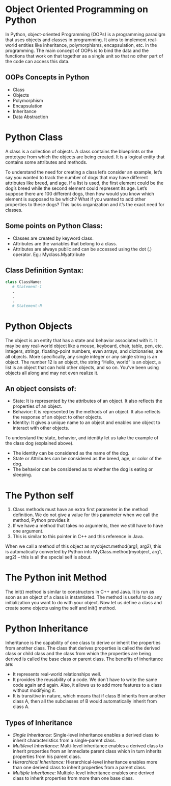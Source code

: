 # Object Oriented Programming on Python

In Python, object-oriented Programming (OOPs) is a programming paradigm that uses objects and classes in programming. It aims to implement real-world entities like inheritance, polymorphisms, encapsulation, etc. in the programming. The main concept of OOPs is to bind the data and the functions that work on that together as a single unit so that no other part of the code can access this data.

## OOPs Concepts in Python

- Class
- Objects
- Polymorphism
- Encapsulation
- Inheritance
- Data Abstraction

# Python Class

A class is a collection of objects. A class contains the blueprints or the prototype from which the objects are being created. It is a logical entity that contains some attributes and methods.

To understand the need for creating a class let’s consider an example, let’s say you wanted to track the number of dogs that may have different attributes like breed, and age. If a list is used, the first element could be the dog’s breed while the second element could represent its age. Let’s suppose there are 100 different dogs, then how would you know which element is supposed to be which? What if you wanted to add other properties to these dogs? This lacks organization and it’s the exact need for classes.

## Some points on Python Class:

- Classes are created by keyword class.
- Attributes are the variables that belong to a class.
- Attributes are always public and can be accessed using the dot (.) operator. Eg.: Myclass.Myattribute

## Class Definition Syntax:

```python
class ClassName:
   # Statement-1
   .
   .
   .
   # Statement-N
```

# Python Objects

The object is an entity that has a state and behavior associated with it. It may be any real-world object like a mouse, keyboard, chair, table, pen, etc. Integers, strings, floating-point numbers, even arrays, and dictionaries, are all objects. More specifically, any single integer or any single string is an object. The number 12 is an object, the string “Hello, world” is an object, a list is an object that can hold other objects, and so on. You’ve been using objects all along and may not even realize it.

## An object consists of:

- State: It is represented by the attributes of an object. It also reflects the properties of an object.
- Behavior: It is represented by the methods of an object. It also reflects the response of an object to other objects.
- Identity: It gives a unique name to an object and enables one object to interact with other objects.

To understand the state, behavior, and identity let us take the example of the class dog (explained above).

- The identity can be considered as the name of the dog.
- State or Attributes can be considered as the breed, age, or color of the dog.
- The behavior can be considered as to whether the dog is eating or sleeping.

# The Python self

1. Class methods must have an extra first parameter in the method definition. We do not give a value for this parameter when we call the method, Python provides it
2. If we have a method that takes no arguments, then we still have to have one argument.
3. This is similar to this pointer in C++ and this reference in Java.

When we call a method of this object as myobject.method(arg1, arg2), this is automatically converted by Python into MyClass.method(myobject, arg1, arg2) – this is all the special self is about.

# The Python init Method

The init() method is similar to constructors in C++ and Java. It is run as soon as an object of a class is instantiated. The method is useful to do any initialization you want to do with your object. Now let us define a class and create some objects using the self and init() method.

# Python Inheritance

Inheritance is the capability of one class to derive or inherit the properties from another class. The class that derives properties is called the derived class or child class and the class from which the properties are being derived is called the base class or parent class. The benefits of inheritance are:

- It represents real-world relationships well.
- It provides the reusability of a code. We don’t have to write the same code again and again. Also, it allows us to add more features to a class without modifying it.
- It is transitive in nature, which means that if class B inherits from another class A, then all the subclasses of B would automatically inherit from class A.

## Types of Inheritance

- _Single Inheritance:_ Single-level inheritance enables a derived class to inherit characteristics from a single-parent class.
- _Multilevel Inheritance:_ Multi-level inheritance enables a derived class to inherit properties from an immediate parent class which in turn inherits properties from his parent class.
- _Hierarchical Inheritance:_ Hierarchical-level inheritance enables more than one derived class to inherit properties from a parent class.
- _Multiple Inheritance:_ Multiple-level inheritance enables one derived class to inherit properties from more than one base class.
